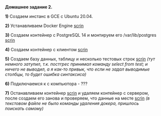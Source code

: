 **Домашнее задание 2.**

**1)** Создаем инстанс в GCE с Ubuntu 20.04.

**2)** Устанавливаем Docker Engine [scrin](https://github.com/monstermurm/postgres2022/blob/main/02-%D0%94%D0%97/InstallDocker.jpg)

**3)** Создаем контейнер с PostgreSQL 14 и монтируем его /var/lib/postgres [scrin](https://github.com/monstermurm/postgres2022/blob/main/02-%D0%94%D0%97/DockerPostgress.jpg)

**4)** Создаем контейнер с клиентом [scrin](https://github.com/monstermurm/postgres2022/blob/main/02-%D0%94%D0%97/DockerClient.jpg)

**5)** Создаем базу данных, таблицу и несколько тестовых строк [scrin](https://github.com/monstermurm/postgres2022/blob/main/02-%D0%94%D0%97/CreateTable.jpg)
*(тут немного затупил, т.к. постгрес принимал команду select from test; и ничего не выводил, а я как-то привык, что если не задал выводимые столбцы, то будет ошибка синтаксиса)*

**6)** Подключаемся к с компьютора - ???

**7)** Останавливаем контейнер [scrin](https://github.com/monstermurm/postgres2022/blob/main/02-%D0%94%D0%97/StopDocker.jpg) и удаляем контейнер с сервером, после создаем его занова и проверяем, что данные на месте [scrin](https://github.com/monstermurm/postgres2022/blob/main/02-%D0%94%D0%97/DeleteDocker.jpg)
*(в текстовом файле не было команды удаления докера, пришлось поискать самому)*
